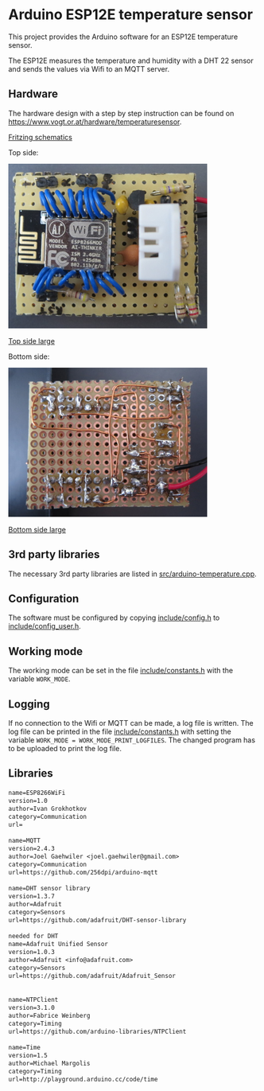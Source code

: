 # Arduino ESP12E temperature sensor

This project provides the Arduino software for an ESP12E temperature sensor.

The ESP12E measures the temperature and humidity with a DHT 22 sensor and sends the values via Wifi to an MQTT server.

## Hardware

The hardware design with a step by step instruction can be found on <https://www.vogt.or.at/hardware/temperaturesensor>.

[Fritzing schematics](plans/Temperatursensor.fzz)

Top side:

![Top side small](pictures/ESP_with_ESP_voltage_regulator_topside_thumbnail.jpg)

[Top side large](pictures/ESP_with_ESP_voltage_regulator_topside.jpg)

Bottom side:

![Bottom side small](pictures/ESP_with_ESP_voltage_regulator_underside_thumbnail.jpg)

[Bottom side large](pictures/ESP_with_ESP_voltage_regulator_underside.jpg)

## 3rd party libraries

The necessary 3rd party libraries are listed in [src/arduino-temperature.cpp](src/arduino-temperature.cpp).

## Configuration

The software must be configured by copying [include/config.h](include/config.h) to [include/config_user.h](include/config_user.h). 

## Working mode

The working mode can be set in the file [include/constants.h](include/constants.h) with the variable `WORK_MODE`.

## Logging

If no connection to the Wifi or MQTT can be made, a log file is written. The log file can be printed in the file [include/constants.h](include/constants.h) with setting the variable `WORK_MODE = WORK_MODE_PRINT_LOGFILES`.
The changed program has to be uploaded to print the log file.

## Libraries

```
name=ESP8266WiFi
version=1.0
author=Ivan Grokhotkov
category=Communication
url=

name=MQTT
version=2.4.3
author=Joel Gaehwiler <joel.gaehwiler@gmail.com>
category=Communication
url=https://github.com/256dpi/arduino-mqtt

name=DHT sensor library
version=1.3.7
author=Adafruit
category=Sensors
url=https://github.com/adafruit/DHT-sensor-library

needed for DHT
name=Adafruit Unified Sensor
version=1.0.3
author=Adafruit <info@adafruit.com>
category=Sensors
url=https://github.com/adafruit/Adafruit_Sensor


name=NTPClient
version=3.1.0
author=Fabrice Weinberg
category=Timing
url=https://github.com/arduino-libraries/NTPClient

name=Time
version=1.5
author=Michael Margolis
category=Timing
url=http://playground.arduino.cc/code/time
```